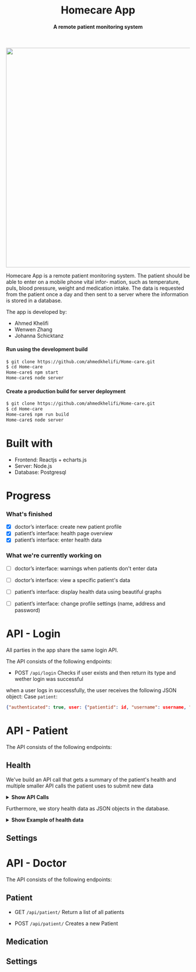 <h1 align="center">
  Homecare App
  
  <br>
</h1>
<h4 align="center">A remote patient monitoring system</h4>
<br>
  <p align="center"><img src="https://i.imgur.com/o2AYbYJ_d.webp?maxwidth=760&fidelity=grand" height="600" /></p>
Homecare App is a remote patient monitoring system. The patient should be able to enter on a mobile phone vital infor- mation, such as temperature, puls, blood pressure, weight and medication intake. The data is requested from the patient once a day and then sent to a server where the information is stored in a database. 

The app is developed by: 
* Ahmed Khelifi
* Wenwen Zhang 
* Johanna Schicktanz

#### Run using the development build
```sh
$ git clone https://github.com/ahmedkhelifi/Home-care.git
$ cd Home-care
Home-care$ npm start
Home-care$ node server
```
#### Create a production build for server deployment
```sh
$ git clone https://github.com/ahmedkhelifi/Home-care.git
$ cd Home-care
Home-care$ npm run build
Home-care$ node server
```
# Built with
* Frontend: Reactjs + echarts.js
* Server: Node.js
* Database: Postgresql


# Progress

### What's finished
- [x] doctor’s interface: create new patient profile
- [x] patient’s interface: health page overview
- [x] patient’s interface: enter health data

### What we're currently working on
- [ ] doctor’s interface: warnings when patients don't enter data
- [ ] doctor’s interface: view a specific patient's data
- [ ] patient’s interface: display health data using beautiful graphs
- [ ] patient’s interface: change profile settings (name, address and password)


# API - Login

All parties in the app share the same login API.

The API consists of the following endpoints:

- POST `/api/login`
Checks if user exists and then return its type and wether login was successful

when a user logs in successfully, the user receives the following JSON object:
Case `patient`:
   ```json
{"authenticated": true, user: {"patientid": id, "username": username, "name": 'name', "type": 'patient'} }
   ```

# API - Patient

The API consists of the following endpoints:

## Health

We've build an API call that gets a summary of the patient's health and multiple smaller API calls the patient uses to submit new data 

<details><summary><b>Show API Calls</b></summary>

- GET `/health/:username`
Returns the health status of patient including medication, temperature, blood Pressure, pulse, weight and the patient's pending tasks.

- POST `/medication/pending/:username/:title`
Patient confirms that the medication was taken within the allowed timeframe

- POST `/medication/missed/:username/:title/:timestamp`
Patient either confirms that the medication was taken or forgotten once the allowed timeframe has passed

- POST `/temperature/pending/:username/:title`
Patient confirms that temperature was measure within the allowed timeframe

- POST `/temperature/missed/:username/:title/:timestamp`
Patient either confirms that temperature was measured or forgotten once the allowed timeframe has passed

- POST `/blood_pressure/pending/:username/:title`
Patient confirms that blood pressure was measure within the allowed timeframe

- POST `/blood_pressure/missed/:username/:title/:timestamp`
Patient either confirms that blood pressure was measured or forgotten once the allowed timeframe has passed

- POST `/pulse/pending/:username/:title`
Patient confirms that pulse was measure within the allowed timeframe

- POST `/pulse/missed/:username/:title/:timestamp`
Patient either confirms that pulse was measured or forgotten once the allowed timeframe has passed

- POST `/weight/pending/:username/:title`
Patient confirms that the weight was measure within the allowed timeframe

- POST `/weight/missed/:username/:title/:timestamp`
Patient either confirms that the weight was measured or forgotten once the allowed timeframe has passed
</details>

Furthermore, we story health data as JSON objects in the database.
<details><summary><b>Show Example of health data</b></summary>

1. `medication` is saved in  the Database as follows:

   ```json
     {"medication": [
          {"title":"Azathioprine","ammount":1,"duration":1,"history":[
                {"timestamp": 1609879883768, "measured": true},
				        {"timestamp": 1609879883768, "measured": true},
				        {"timestamp": 1609966283768, "measured": true},
				        {"timestamp": 1610052683768, "measured": true},
				        {"timestamp": 1610139083768, "measured": true},
				        {"timestamp": 1610225483768, "measured": true}
                ],
            "assigned_on": 1609707083768},
          {"title":"Ciclosporin","ammount":1,"duration":2,"history":[
                {"timestamp": 1609707083768, "measured": true},
				        {"timestamp": 1609879883768, "measured": true},
				        {"timestamp": 1610052683768, "measured": true},
				        {"timestamp": 1610225483768, "measured": true},
				        {"timestamp": 1610311883768, "measured": true}
                ],
				"assigned_on": 1609707083768},
     ]}
   ```
2. `Temperature` is saved in  the Database as follows:
   
   ```json
		{"temperature":[
			{"temperature":36.9,"timestamp": 1609707083768, "measured": true},
			{"temperature":36.8,"timestamp": 1609879883768, "measured": true},
			{"temperature":36.5,"timestamp": 1610052683768, "measured": true},
			{"temperature":36.9,"timestamp": 1610225483768, "measured": true},
			{"temperature":37.1,"timestamp": 1610311883768, "measured": true}
			]},
     ]}
   ```
   
3. `Weight` is saved in  the Database as follows:
   
   ```json
		{"weight":[
			{"weight":72,"timestamp": 1609707083768, "measured": true},
			{"weight":68,"timestamp": 1609879883768, "measured": true},
			{"weight":70,"timestamp": 1610052683768, "measured": true},
			{"weight":69,"timestamp": 1610225483768, "measured": true},
			{"weight":71,"timestamp": 1610311883768, "measured": true}
			]},
     ]}
   ```
   
4. `pulse` is saved in  the Database as follows:
   
   ```json
		{"pulse":[
			{"pulse":46,"timestamp": 1609707083768, "measured": true},
			{"pulse":46,"timestamp": 1609879883768, "measured": true},
			{"pulse":46,"timestamp": 1610052683768, "measured": true},
			{"pulse":46,"timestamp": 1610225483768, "measured": true},
			{"pulse":47,"timestamp": 1610311883768, "measured": true}
			]},
     ]}
   ```
   
4. `blood_pressure` is saved in  the Database as follows:
   
   ```json
		{"blood_pressure":[
			{"bloodpres_dia": 120, "bloodpres_sys": 80, "timestamp": 1609707083768, "measured": true},
			{"bloodpres_dia": 122, "bloodpres_sys": 76, "timestamp": 1609879883768, "measured": true},
			{"bloodpres_dia": 110, "bloodpres_sys": 83, "timestamp": 1610052683768, "measured": true},
			{"bloodpres_dia": 123, "bloodpres_sys": 81, "timestamp": 1610225483768, "measured": true},
			{"bloodpres_dia": 115, "bloodpres_sys": 77, "timestamp": 1610311883768, "measured": true}
			]},
     ]}
   ```
</details>

## Settings


# API - Doctor

The API consists of the following endpoints:

## Patient

- GET `/api/patient/`
Return a list of all patients

- POST `/api/patient/`
Creates a new Patient

## Medication

## Settings




